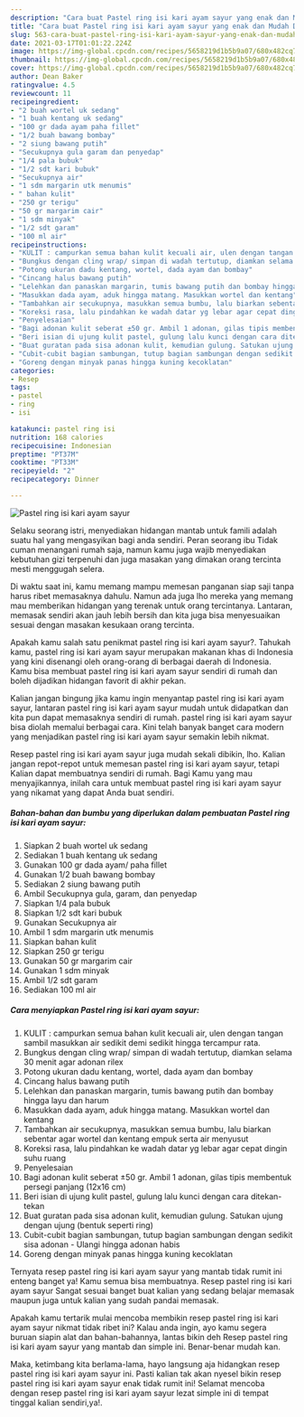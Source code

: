 ```yaml
---
description: "Cara buat Pastel ring isi kari ayam sayur yang enak dan Mudah Dibuat"
title: "Cara buat Pastel ring isi kari ayam sayur yang enak dan Mudah Dibuat"
slug: 563-cara-buat-pastel-ring-isi-kari-ayam-sayur-yang-enak-dan-mudah-dibuat
date: 2021-03-17T01:01:22.224Z
image: https://img-global.cpcdn.com/recipes/5658219d1b5b9a07/680x482cq70/pastel-ring-isi-kari-ayam-sayur-foto-resep-utama.jpg
thumbnail: https://img-global.cpcdn.com/recipes/5658219d1b5b9a07/680x482cq70/pastel-ring-isi-kari-ayam-sayur-foto-resep-utama.jpg
cover: https://img-global.cpcdn.com/recipes/5658219d1b5b9a07/680x482cq70/pastel-ring-isi-kari-ayam-sayur-foto-resep-utama.jpg
author: Dean Baker
ratingvalue: 4.5
reviewcount: 11
recipeingredient:
- "2 buah wortel uk sedang"
- "1 buah kentang uk sedang"
- "100 gr dada ayam paha fillet"
- "1/2 buah bawang bombay"
- "2 siung bawang putih"
- "Secukupnya gula garam dan penyedap"
- "1/4 pala bubuk"
- "1/2 sdt kari bubuk"
- "Secukupnya air"
- "1 sdm margarin utk menumis"
- " bahan kulit"
- "250 gr terigu"
- "50 gr margarim cair"
- "1 sdm minyak"
- "1/2 sdt garam"
- "100 ml air"
recipeinstructions:
- "KULIT : campurkan semua bahan kulit kecuali air, ulen dengan tangan sambil masukkan air sedikit demi sedikit hingga tercampur rata."
- "Bungkus dengan cling wrap/ simpan di wadah tertutup, diamkan selama 30 menit agar adonan rilex"
- "Potong ukuran dadu kentang, wortel, dada ayam dan bombay"
- "Cincang halus bawang putih"
- "Lelehkan dan panaskan margarin, tumis bawang putih dan bombay hingga layu dan harum"
- "Masukkan dada ayam, aduk hingga matang. Masukkan wortel dan kentang"
- "Tambahkan air secukupnya, masukkan semua bumbu, lalu biarkan sebentar agar wortel dan kentang empuk serta air menyusut"
- "Koreksi rasa, lalu pindahkan ke wadah datar yg lebar agar cepat dingin suhu ruang"
- "Penyelesaian"
- "Bagi adonan kulit seberat ±50 gr. Ambil 1 adonan, gilas tipis membentuk persegi panjang (12x16 cm)"
- "Beri isian di ujung kulit pastel, gulung lalu kunci dengan cara ditekan-tekan"
- "Buat guratan pada sisa adonan kulit, kemudian gulung. Satukan ujung dengan ujung (bentuk seperti ring)"
- "Cubit-cubit bagian sambungan, tutup bagian sambungan dengan sedikit sisa adonan Ulangi hingga adonan habis"
- "Goreng dengan minyak panas hingga kuning kecoklatan"
categories:
- Resep
tags:
- pastel
- ring
- isi

katakunci: pastel ring isi 
nutrition: 168 calories
recipecuisine: Indonesian
preptime: "PT37M"
cooktime: "PT33M"
recipeyield: "2"
recipecategory: Dinner

---
```



![Pastel ring isi kari ayam sayur](https://img-global.cpcdn.com/recipes/5658219d1b5b9a07/680x482cq70/pastel-ring-isi-kari-ayam-sayur-foto-resep-utama.jpg)

Selaku seorang istri, menyediakan hidangan mantab untuk famili adalah suatu hal yang mengasyikan bagi anda sendiri. Peran seorang ibu Tidak cuman menangani rumah saja, namun kamu juga wajib menyediakan kebutuhan gizi terpenuhi dan juga masakan yang dimakan orang tercinta mesti menggugah selera.

Di waktu  saat ini, kamu memang mampu memesan panganan siap saji tanpa harus ribet memasaknya dahulu. Namun ada juga lho mereka yang memang mau memberikan hidangan yang terenak untuk orang tercintanya. Lantaran, memasak sendiri akan jauh lebih bersih dan kita juga bisa menyesuaikan sesuai dengan masakan kesukaan orang tercinta. 



Apakah kamu salah satu penikmat pastel ring isi kari ayam sayur?. Tahukah kamu, pastel ring isi kari ayam sayur merupakan makanan khas di Indonesia yang kini disenangi oleh orang-orang di berbagai daerah di Indonesia. Kamu bisa membuat pastel ring isi kari ayam sayur sendiri di rumah dan boleh dijadikan hidangan favorit di akhir pekan.

Kalian jangan bingung jika kamu ingin menyantap pastel ring isi kari ayam sayur, lantaran pastel ring isi kari ayam sayur mudah untuk didapatkan dan kita pun dapat memasaknya sendiri di rumah. pastel ring isi kari ayam sayur bisa diolah memalui berbagai cara. Kini telah banyak banget cara modern yang menjadikan pastel ring isi kari ayam sayur semakin lebih nikmat.

Resep pastel ring isi kari ayam sayur juga mudah sekali dibikin, lho. Kalian jangan repot-repot untuk memesan pastel ring isi kari ayam sayur, tetapi Kalian dapat membuatnya sendiri di rumah. Bagi Kamu yang mau menyajikannya, inilah cara untuk membuat pastel ring isi kari ayam sayur yang nikamat yang dapat Anda buat sendiri.

<!--inarticleads1-->

##### Bahan-bahan dan bumbu yang diperlukan dalam pembuatan Pastel ring isi kari ayam sayur:

1. Siapkan 2 buah wortel uk sedang
1. Sediakan 1 buah kentang uk sedang
1. Gunakan 100 gr dada ayam/ paha fillet
1. Gunakan 1/2 buah bawang bombay
1. Sediakan 2 siung bawang putih
1. Ambil Secukupnya gula, garam, dan penyedap
1. Siapkan 1/4 pala bubuk
1. Siapkan 1/2 sdt kari bubuk
1. Gunakan Secukupnya air
1. Ambil 1 sdm margarin utk menumis
1. Siapkan  bahan kulit
1. Siapkan 250 gr terigu
1. Gunakan 50 gr margarim cair
1. Gunakan 1 sdm minyak
1. Ambil 1/2 sdt garam
1. Sediakan 100 ml air




<!--inarticleads2-->

##### Cara menyiapkan Pastel ring isi kari ayam sayur:

1. KULIT : campurkan semua bahan kulit kecuali air, ulen dengan tangan sambil masukkan air sedikit demi sedikit hingga tercampur rata.
1. Bungkus dengan cling wrap/ simpan di wadah tertutup, diamkan selama 30 menit agar adonan rilex
1. Potong ukuran dadu kentang, wortel, dada ayam dan bombay
1. Cincang halus bawang putih
1. Lelehkan dan panaskan margarin, tumis bawang putih dan bombay hingga layu dan harum
1. Masukkan dada ayam, aduk hingga matang. Masukkan wortel dan kentang
1. Tambahkan air secukupnya, masukkan semua bumbu, lalu biarkan sebentar agar wortel dan kentang empuk serta air menyusut
1. Koreksi rasa, lalu pindahkan ke wadah datar yg lebar agar cepat dingin suhu ruang
1. Penyelesaian
1. Bagi adonan kulit seberat ±50 gr. Ambil 1 adonan, gilas tipis membentuk persegi panjang (12x16 cm)
1. Beri isian di ujung kulit pastel, gulung lalu kunci dengan cara ditekan-tekan
1. Buat guratan pada sisa adonan kulit, kemudian gulung. Satukan ujung dengan ujung (bentuk seperti ring)
1. Cubit-cubit bagian sambungan, tutup bagian sambungan dengan sedikit sisa adonan - Ulangi hingga adonan habis
1. Goreng dengan minyak panas hingga kuning kecoklatan




Ternyata resep pastel ring isi kari ayam sayur yang mantab tidak rumit ini enteng banget ya! Kamu semua bisa membuatnya. Resep pastel ring isi kari ayam sayur Sangat sesuai banget buat kalian yang sedang belajar memasak maupun juga untuk kalian yang sudah pandai memasak.

Apakah kamu tertarik mulai mencoba membikin resep pastel ring isi kari ayam sayur nikmat tidak ribet ini? Kalau anda ingin, ayo kamu segera buruan siapin alat dan bahan-bahannya, lantas bikin deh Resep pastel ring isi kari ayam sayur yang mantab dan simple ini. Benar-benar mudah kan. 

Maka, ketimbang kita berlama-lama, hayo langsung aja hidangkan resep pastel ring isi kari ayam sayur ini. Pasti kalian tak akan nyesel bikin resep pastel ring isi kari ayam sayur enak tidak rumit ini! Selamat mencoba dengan resep pastel ring isi kari ayam sayur lezat simple ini di tempat tinggal kalian sendiri,ya!.

